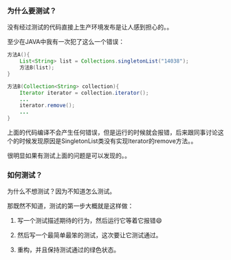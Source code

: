### 为什么要测试？

没有经过测试的代码直接上生产环境发布是让人感到担心的。。

至少在JAVA中我有一次犯了这么一个错误：

```java
方法A(){
	List<String> list = Collections.singletonList("14038");
	方法B(list);
}

方法B(Collection<String> collection){
	Iterator iterator = collection.iterator();
	...
	iterator.remove();
	...
}
```

上面的代码编译不会产生任何错误，但是运行的时候就会报错，后来跟同事讨论这个的时候发现原因是SingletonList类没有实现Iterator的remove方法。。

很明显如果有测试上面的问题是可以发现的。。

### 如何测试？

为什么不想测试？因为不知道怎么测试。

那既然不知道，测试的第一步大概就是这样做：

1. 写一个测试描述期待的行为，然后运行它等着它报错😄  

2. 然后写一个最简单最笨的测试，这次要让它测试通过。

3. 重构，并且保持测试通过的绿色状态。

   